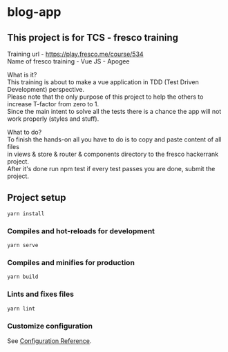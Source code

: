 # blog-app

## This project is for TCS - fresco training
Training url - https://play.fresco.me/course/534 <br/>
Name of fresco training - Vue JS - Apogee<br/>

What is it?<br/>
This training is about to make a vue application in TDD (Test Driven Development) perspective.<br/>
Please note that the only purpose of this project to help the others to increase T-factor from zero to 1.<br/>
Since the main intent to solve all the tests there is a chance the app will not work properly (styles and stuff).<br/>

What to do?<br/>
To finish the hands-on all you have to do is to copy and paste content of all files <br/>
in views & store & router & components directory to the fresco hackerrank project.<br/>
After it's done run npm test if every test passes you are done, submit the project.<br/>


## Project setup
```
yarn install
```

### Compiles and hot-reloads for development
```
yarn serve
```

### Compiles and minifies for production
```
yarn build
```

### Lints and fixes files
```
yarn lint
```

### Customize configuration
See [Configuration Reference](https://cli.vuejs.org/config/).
